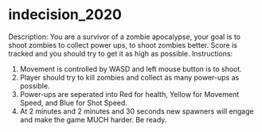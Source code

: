 # indecision_2020
Description: 
You are a survivor of a zombie apocalypse, your goal is to shoot zombies to collect power ups,
to shoot zombies better. Score is tracked and you should try to get it as high as possible.
Instructions:
1. Movement is controlled by WASD and left mouse button is to shoot.
2. Player should try to kill zombies and collect as many power-ups as possible.
3. Power-ups are seperated into Red for health, Yellow for Movement Speed, and Blue for Shot Speed.
4. At 2 minutes and 2 minutes and 30 seconds new spawners will engage and make the game MUCH harder. Be ready.